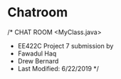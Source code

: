 # Chatroom
/* CHAT ROOM <MyClass.java>
 * EE422C Project 7 submission by
 * Fawadul Haq
 * Drew Bernard
 * Last Modified: 6/22/2019
 */
